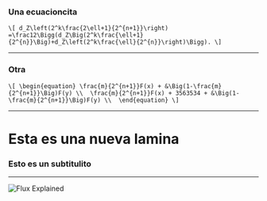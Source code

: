 ### Una ecuacioncita
`\[
d_Z\left(2^k\frac{2\ell+1}{2^{n+1}}\right)
    =\frac12\Bigg(d_Z\Big(2^k\frac{\ell+1}{2^{n}}\Big)+d_Z\left(2^k\frac{\ell}{2^{n}}\right)\Bigg).
\]`
 
---

### Otra

`\[
  \begin{equation}
  \frac{m}{2^{n+1}}F(x) + &\Big(1-\frac{m}{2^{n+1}}\Big)F(y) \\ 
  \frac{m}{2^{n+1}}F(x) + 3563534 + &\Big(1-\frac{m}{2^{n+1}}\Big)F(y) \\ 
  \end{equation}
\]`

---

# Esta es una nueva lamina

### Esto es un subtitulito

---

![Flux Explained](https://facebook.github.io/flux/img/flux-simple-f8-diagram-explained-1300w.png)